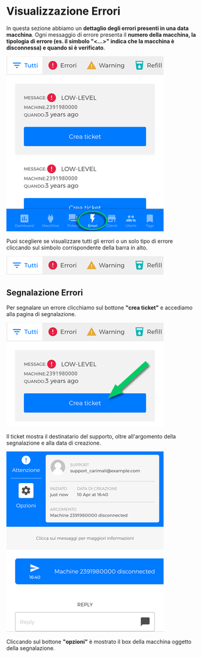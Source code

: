 # Visualizzazione Errori

In questa sezione abbiamo un **dettaglio degli errori presenti in una data macchina**.
Ogni messaggio di errore presenta il **numero della macchina, la tipologia di errore (es. il simbolo "<...>" indica che la macchina è disconnessa) e quando si è verificato**.

<kbd>![Sezione Errori](_images/errori01.png)</kbd>

Puoi scegliere se visualizzare tutti gli errori o un solo tipo di errore cliccando sul simbolo corrispondente della barra in alto.


<kbd>![Barra Errori](_images/errori02.png)</kbd>



## Segnalazione Errori

Per segnalare un errore clicchiamo sul bottone **"crea ticket"** e accediamo alla pagina di segnalazione.


<kbd>![Crea ticket](_images/errori-ticket.png)</kbd>

Il ticket mostra il destinatario del supporto, oltre all'argomento della segnalazione e alla data di creazione.

<kbd>![Pagina Segnala](_images/errori03.png)</kbd>


Cliccando sul bottone **"opzioni"** è mostrato il box della macchina oggetto della segnalazione.

